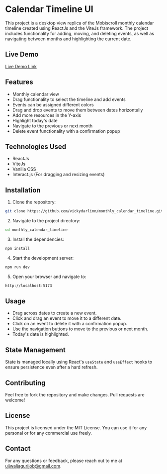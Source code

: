 # Calendar Timeline UI

This project is a desktop view replica of the Mobiscroll monthly calendar timeline created using ReactJs and the ViteJs framework. The project includes functionality for adding, moving, and deleting events, as well as navigating between months and highlighting the current date.

## Live Demo

[Live Demo Link](https://monthly-calendar-timeline.vercel.app/)

## Features

- Monthly calendar view
- Drag functionality to select the timeline and add events
- Events can be assigned different colors
- Drag and drop events to move them between dates horizontally
- Add more resources in the Y-axis
- Highlight today's date
- Navigate to the previous or next month
- Delete event functionality with a confirmation popup

## Technologies Used

- ReactJs
- ViteJs
- Vanilla CSS
- Interact.js (For dragging and resizing events)

## Installation

1. Clone the repository:

```sh
git clone https://github.com/vickydarlinn/monthly_calendar_timeline.git
```

2. Navigate to the project directory:

```sh
cd monthly_calendar_timeline
```

3. Install the dependencies:

```sh
npm install
```

4. Start the development server:

```sh
npm run dev
```

5. Open your browser and navigate to:

```sh
http://localhost:5173
```

## Usage

- Drag across dates to create a new event.
- Click and drag an event to move it to a different date.
- Click on an event to delete it with a confirmation popup.
- Use the navigation buttons to move to the previous or next month.
- Today's date is highlighted.

## State Management

State is managed locally using React's `useState` and `useEffect` hooks to ensure persistence even after a hard refresh.

## Contributing

Feel free to fork the repository and make changes. Pull requests are welcome!

## License

This project is licensed under the MIT License. You can use it for any personal or for any commercial use freely.

## Contact

For any questions or feedback, please reach out to me at ujjwaljagurijob@gmail.com.
